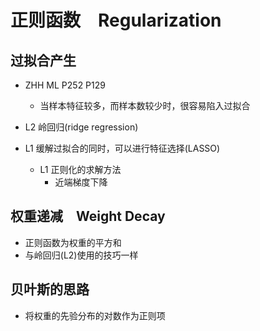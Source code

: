 
# 正则函数　Regularization

## 过拟合产生
+ ZHH ML P252 P129
	+ 当样本特征较多，而样本数较少时，很容易陷入过拟合


+ L2 岭回归(ridge regression)

+ L1 缓解过拟合的同时，可以进行特征选择(LASSO)
	+ L1 正则化的求解方法
		+ 近端梯度下降

## 权重递减　Weight Decay
+ 正则函数为权重的平方和
+ 与岭回归(L2)使用的技巧一样

## 贝叶斯的思路
+ 将权重的先验分布的对数作为正则项